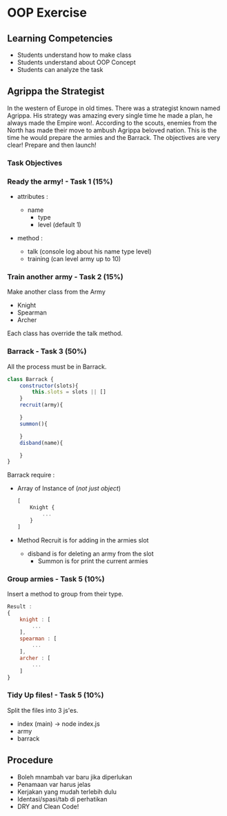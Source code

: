# OOP Exercise

## Learning Competencies

- Students understand how to make class
- Students understand about OOP Concept
- Students can analyze the task

## Agrippa the Strategist

In the western of Europe in old times. There was a strategist known named Agrippa. His strategy was amazing every single time he made a plan, he always made the Empire won!.
According to the scouts, enemies from the North has made their move to ambush Agrippa beloved nation. This is the time he would prepare the armies and the Barrack.
The objectives are very clear! Prepare and then launch!

### Task Objectives

<!-- **Prepare the armies and barrack which can recruit and then attacc** -->

### Ready the army! - Task 1 (15%)

- attributes :
  - name
    - type
    - level (default 1)

- method :
  - talk (console log about his name type level)
  - training (can level army up to 10)

### Train another army - Task 2 (15%)

Make another class from the Army

- Knight
- Spearman
- Archer

Each class has override the talk method.

### Barrack - Task 3 (50%)

All the process must be in Barrack.

```javascript
class Barrack {
    constructor(slots){
        this.slots = slots || []
    }
    recruit(army){

    }
    summon(){

    }
    disband(name){

    }
}
```

Barrack require :

- Array of Instance of (_not just object_)

    ```javascript
    [
        Knight {
            ...
        }
    ]


    ```

- Method
  Recruit is for adding in the armies slot
  - disband is for deleting an army from the slot
    - Summon is for print the current armies

### Group armies - Task 5 (10%)

Insert a method to group from their type.

```javascript
Result :
{
    knight : [
        ...
    ],
    spearman : [
        ...
    ],
    archer : [
        ...
    ]
}

```

### Tidy Up files! - Task 5 (10%)

Split the files into 3 js'es.

- index (main) -> node index.js
- army
- barrack

## Procedure

- Boleh mnambah var baru jika diperlukan
- Penamaan var harus jelas
- Kerjakan yang mudah terlebih dulu
- Identasi/spasi/tab di perhatikan
- DRY and Clean Code!
